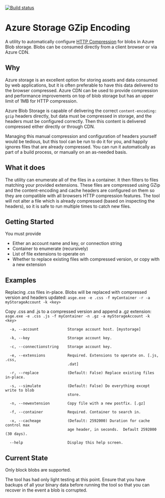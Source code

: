 [![Build status](https://ci.appveyor.com/api/projects/status/5b7d5wk4pwv21htt?svg=true)](https://ci.appveyor.com/project/stefangordon/azure-storage-gzip-encoding)

# Azure Storage GZip Encoding
A utility to automatically configure [HTTP Compression](https://en.wikipedia.org/wiki/HTTP_compression) for blobs in Azure Blob storage.  Blobs can be consumed directly from a client browser or via Azure CDN.

## Why
Azure storage is an excellent option for storing assets and data consumed by web applications, but it is often preferable to have this data delivered to the browser compressed.  Azure CDN can be used to provide compression and performance improvements on top of blob storage but has an upper limit of 1MB for HTTP compression.

Azure Blob Storage is capable of delivering the correct `content-encoding: gzip` headers directly, but data must be compressed in storage, and the headers must be configured correctly.  Then this content is delivered compressed either directly or through CDN.

Managing this manual compression and configuration of headers yourself would be tedious, but this tool can be run to do it for you, and happily ignores files that are already compressed.  You can run it automatically as part of a build process, or manually on an as-needed basis.

## What it does
The utility can enumerate all of the files in a container.  It then filters to files matching your provided extensions.  These files are compressed using GZip and the content-encoding and cache headers are configured on them so they are compatible with all browsers HTTP compression features.  The tool will not alter a file which is already compressed (based on inspecting the headers), so it is safe to run multiple times to catch new files.

## Getting Started
You must provide
- Either an account name and key, or connection string
- Container to enumerate (recursively)
- List of file extensions to operate on
- Whether to replace existing files with compressed version, or copy with a new extension

## Examples

Replacing .css files in-place.  Blobs will be replaced with compressed version and headers updated:
`asge.exe -e .css -f myContainer -r -a myStorageAccount -k <key>`

Copy .css and .js to a compressed version and append a .gz extension:
`asge.exe -e .css .js -f myContainer -n .gz -a myStorageAccount -k <key>`

```
  -a, --account             Storage account host. [mystorage]

  -k, --key                 Storage account key.

  -c, --connectionstring    Storage account key.

  -e, --extensions          Required. Extensions to operate on. [.js, .css,
                            .dat]

  -r, --replace             (Default: False) Replace existing files in-place.

  -s, --simulate            (Default: False) Do everything except write to blob
                            store.

  -n, --newextension        Copy file with a new postfix. [.gz]

  -f, --container           Required. Container to search in.

  -x, --cacheage            (Default: 2592000) Duration for cache control max
                            age header, in seconds.  Default 2592000 (30 days).

  --help                    Display this help screen.
```

## Current State
Only block blobs are supported.

The tool has had only light testing at this point.  Ensure that you have backups of all your binary data before running the tool so that you can recover in the event a blob is corrupted.
